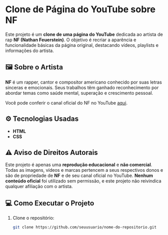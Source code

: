 # Clone de Página do YouTube sobre NF

Este projeto é um **clone de uma página do YouTube** dedicada ao artista de rap **NF (Nathan Feuerstein)**. O objetivo é recriar a aparência e funcionalidade básicas da página original, destacando vídeos, playlists e informações do artista.

## 🖼️ Sobre o Artista

**NF** é um rapper, cantor e compositor americano conhecido por suas letras sinceras e emocionais. Seus trabalhos têm ganhado reconhecimento por abordar temas como saúde mental, superação e crescimento pessoal.

Você pode conferir o canal oficial do NF no YouTube [aqui](https://www.youtube.com/c/NFrealmusic).

## ⚙️ Tecnologias Usadas

- **HTML**
- **CSS**

## ⚠️ Aviso de Direitos Autorais

Este projeto é apenas uma **reprodução educacional** e **não comercial**. Todas as imagens, vídeos e marcas pertencem a seus respectivos donos e são de propriedade de **NF** e de seu canal oficial no YouTube. **Nenhum conteúdo oficial** foi utilizado sem permissão, e este projeto não reivindica qualquer afiliação com o artista.

## 💻 Como Executar o Projeto

1. Clone o repositório:
   ```bash
   git clone https://github.com/seuusuario/nome-do-repositorio.git
